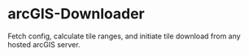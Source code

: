 # arcGIS-Downloader
Fetch config, calculate tile ranges, and initiate tile download from any hosted arcGIS server.
